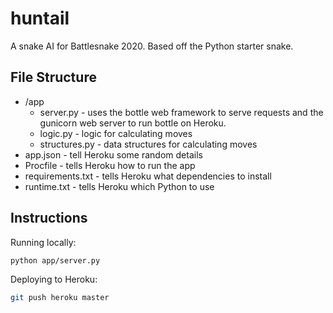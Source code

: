 # huntail

A snake AI for Battlesnake 2020. Based off the Python starter snake.

## File Structure

- /app
  - server.py - uses the bottle web framework to serve requests and the gunicorn web server to run bottle on Heroku.
  - logic.py - logic for calculating moves
  - structures.py - data structures for calculating moves
- app.json - tell Heroku some random details
- Procfile - tells Heroku how to run the app
- requirements.txt - tells Heroku what dependencies to install
- runtime.txt - tells Heroku which Python to use

## Instructions

Running locally:

```bash
python app/server.py
```

Deploying to Heroku:

```bash
git push heroku master
```
